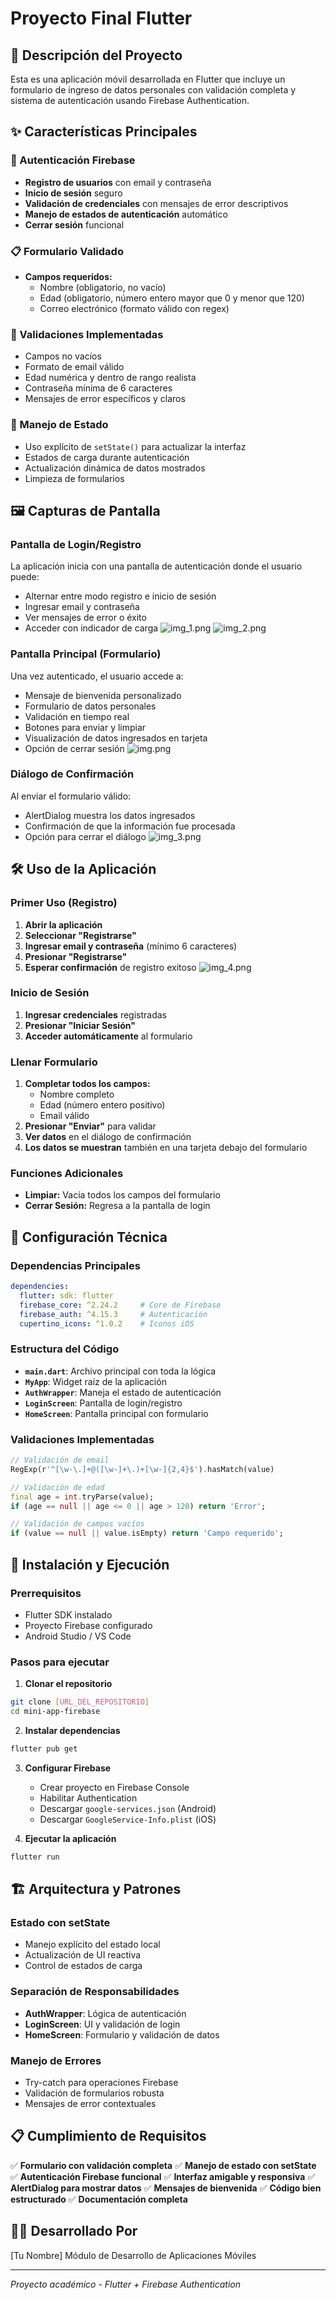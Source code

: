 # Proyecto Final Flutter

## 📱 Descripción del Proyecto

Esta es una aplicación móvil desarrollada en Flutter que incluye un formulario de ingreso de datos personales con validación completa y sistema de autenticación usando Firebase Authentication.

## ✨ Características Principales

### 🔐 Autenticación Firebase
- **Registro de usuarios** con email y contraseña
- **Inicio de sesión** seguro
- **Validación de credenciales** con mensajes de error descriptivos
- **Manejo de estados de autenticación** automático
- **Cerrar sesión** funcional

### 📋 Formulario Validado
- **Campos requeridos:**
    - Nombre (obligatorio, no vacío)
    - Edad (obligatorio, número entero mayor que 0 y menor que 120)
    - Correo electrónico (formato válido con regex)

### 🎯 Validaciones Implementadas
- Campos no vacíos
- Formato de email válido
- Edad numérica y dentro de rango realista
- Contraseña mínima de 6 caracteres
- Mensajes de error específicos y claros

### 🔄 Manejo de Estado
- Uso explícito de `setState()` para actualizar la interfaz
- Estados de carga durante autenticación
- Actualización dinámica de datos mostrados
- Limpieza de formularios

## 🖼️ Capturas de Pantalla

### Pantalla de Login/Registro
La aplicación inicia con una pantalla de autenticación donde el usuario puede:
- Alternar entre modo registro e inicio de sesión
- Ingresar email y contraseña
- Ver mensajes de error o éxito
- Acceder con indicador de carga
![img_1.png](img_1.png)
![img_2.png](img_2.png)

### Pantalla Principal (Formulario)
Una vez autenticado, el usuario accede a:
- Mensaje de bienvenida personalizado
- Formulario de datos personales
- Validación en tiempo real
- Botones para enviar y limpiar
- Visualización de datos ingresados en tarjeta
- Opción de cerrar sesión
![img.png](img.png)

### Diálogo de Confirmación
Al enviar el formulario válido:
- AlertDialog muestra los datos ingresados
- Confirmación de que la información fue procesada
- Opción para cerrar el diálogo
![img_3.png](img_3.png)

## 🛠️ Uso de la Aplicación

### Primer Uso (Registro)
1. **Abrir la aplicación**
2. **Seleccionar "Registrarse"**
3. **Ingresar email y contraseña** (mínimo 6 caracteres)
4. **Presionar "Registrarse"**
5. **Esperar confirmación** de registro exitoso
![img_4.png](img_4.png)

### Inicio de Sesión
1. **Ingresar credenciales** registradas
2. **Presionar "Iniciar Sesión"**
3. **Acceder automáticamente** al formulario

### Llenar Formulario
1. **Completar todos los campos:**
    - Nombre completo
    - Edad (número entero positivo)
    - Email válido
2. **Presionar "Enviar"** para validar
3. **Ver datos** en el diálogo de confirmación
4. **Los datos se muestran** también en una tarjeta debajo del formulario

### Funciones Adicionales
- **Limpiar:** Vacía todos los campos del formulario
- **Cerrar Sesión:** Regresa a la pantalla de login

## 🔧 Configuración Técnica

### Dependencias Principales
```yaml
dependencies:
  flutter: sdk: flutter
  firebase_core: ^2.24.2     # Core de Firebase
  firebase_auth: ^4.15.3     # Autenticación
  cupertino_icons: ^1.0.2    # Iconos iOS
```

### Estructura del Código
- **`main.dart`**: Archivo principal con toda la lógica
- **`MyApp`**: Widget raíz de la aplicación
- **`AuthWrapper`**: Maneja el estado de autenticación
- **`LoginScreen`**: Pantalla de login/registro
- **`HomeScreen`**: Pantalla principal con formulario

### Validaciones Implementadas
```dart
// Validación de email
RegExp(r'^[\w-\.]+@([\w-]+\.)+[\w-]{2,4}$').hasMatch(value)

// Validación de edad
final age = int.tryParse(value);
if (age == null || age <= 0 || age > 120) return 'Error';

// Validación de campos vacíos
if (value == null || value.isEmpty) return 'Campo requerido';
```

## 🚀 Instalación y Ejecución

### Prerrequisitos
- Flutter SDK instalado
- Proyecto Firebase configurado
- Android Studio / VS Code

### Pasos para ejecutar
1. **Clonar el repositorio**
```bash
git clone [URL_DEL_REPOSITORIO]
cd mini-app-firebase
```

2. **Instalar dependencias**
```bash
flutter pub get
```

3. **Configurar Firebase**
    - Crear proyecto en Firebase Console
    - Habilitar Authentication
    - Descargar `google-services.json` (Android)
    - Descargar `GoogleService-Info.plist` (iOS)

4. **Ejecutar la aplicación**
```bash
flutter run
```

## 🏗️ Arquitectura y Patrones

### Estado con setState
- Manejo explícito del estado local
- Actualización de UI reactiva
- Control de estados de carga

### Separación de Responsabilidades
- **AuthWrapper**: Lógica de autenticación
- **LoginScreen**: UI y validación de login
- **HomeScreen**: Formulario y validación de datos

### Manejo de Errores
- Try-catch para operaciones Firebase
- Validación de formularios robusta
- Mensajes de error contextuales

## 📋 Cumplimiento de Requisitos

✅ **Formulario con validación completa**
✅ **Manejo de estado con setState**
✅ **Autenticación Firebase funcional**
✅ **Interfaz amigable y responsiva**
✅ **AlertDialog para mostrar datos**
✅ **Mensajes de bienvenida**
✅ **Código bien estructurado**
✅ **Documentación completa**

## 👨‍💻 Desarrollado Por
[Tu Nombre]
Módulo de Desarrollo de Aplicaciones Móviles

---
*Proyecto académico - Flutter + Firebase Authentication*
